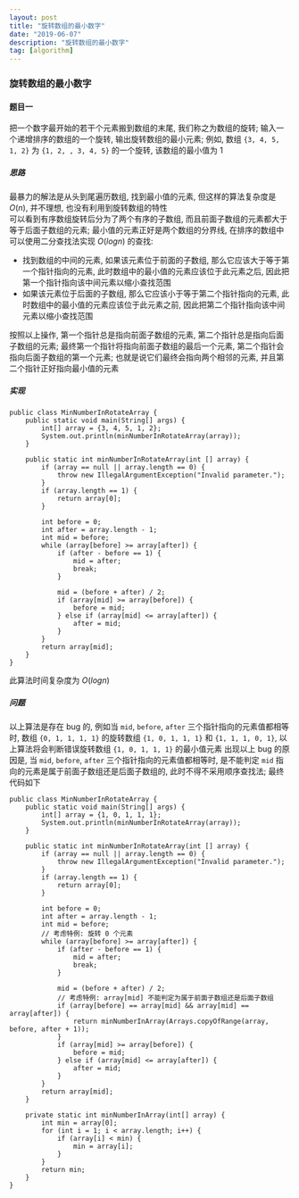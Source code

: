 ```yaml
---
layout: post
title: "旋转数组的最小数字"
date: "2019-06-07"
description: "旋转数组的最小数字"
tag: [algorithm]
---
```


### 旋转数组的最小数字

#### 题目一
把一个数字最开始的若干个元素搬到数组的末尾, 我们称之为数组的旋转; 输入一个递增排序的数组的一个旋转, 输出旋转数组的最小元素; 例如, 数组 `{3, 4, 5, 1, 2}` 为 `{1, 2, , 3, 4, 5}` 的一个旋转, 该数组的最小值为 1

##### 思路
最暴力的解法是从头到尾遍历数组, 找到最小值的元素, 但这样的算法复杂度是 $O(n)$, 并不理想, 也没有利用到旋转数组的特性  
可以看到有序数组旋转后分为了两个有序的子数组, 而且前面子数组的元素都大于等于后面子数组的元素; 最小值的元素正好是两个数组的分界线, 在排序的数组中可以使用二分查找法实现 $O(logn)$ 的查找:
- 找到数组的中间的元素, 如果该元素位于前面的子数组, 那么它应该大于等于第一个指针指向的元素, 此时数组中的最小值的元素应该位于此元素之后, 因此把第一个指针指向该中间元素以缩小查找范围
- 如果该元素位于后面的子数组, 那么它应该小于等于第二个指针指向的元素, 此时数组中的最小值的元素应该位于此元素之前, 因此把第二个指针指向该中间元素以缩小查找范围

按照以上操作, 第一个指针总是指向前面子数组的元素, 第二个指针总是指向后面子数组的元素; 最终第一个指针将指向前面子数组的最后一个元素, 第二个指针会指向后面子数组的第一个元素; 也就是说它们最终会指向两个相邻的元素, 并且第二个指针正好指向最小值的元素

##### 实现
```
public class MinNumberInRotateArray {
    public static void main(String[] args) {
        int[] array = {3, 4, 5, 1, 2};
        System.out.println(minNumberInRotateArray(array));
    }

    public static int minNumberInRotateArray(int [] array) {
        if (array == null || array.length == 0) {
            throw new IllegalArgumentException("Invalid parameter.");
        }
        if (array.length == 1) {
            return array[0];
        }

        int before = 0;
        int after = array.length - 1;
        int mid = before;
        while (array[before] >= array[after]) {
            if (after - before == 1) {
                mid = after;
                break;
            }

            mid = (before + after) / 2;
            if (array[mid] >= array[before]) {
                before = mid;
            } else if (array[mid] <= array[after]) {
                after = mid;
            }
        }
        return array[mid];
    }
}
```
此算法时间复杂度为 $O(logn)$

##### 问题
以上算法是存在 bug 的, 例如当 `mid`, `before`, `after` 三个指针指向的元素值都相等时, 数组 `{0, 1, 1, 1, 1}` 的旋转数组 `{1, 0, 1, 1, 1}` 和 `{1, 1, 1, 0, 1}`, 以上算法将会判断错误旋转数组 `{1, 0, 1, 1, 1}` 的最小值元素
出现以上 bug 的原因是, 当 `mid`, `before`, `after` 三个指针指向的元素值都相等时, 是不能判定 `mid` 指向的元素是属于前面子数组还是后面子数组的, 此时不得不采用顺序查找法; 最终代码如下
```
public class MinNumberInRotateArray {
    public static void main(String[] args) {
        int[] array = {1, 0, 1, 1, 1};
        System.out.println(minNumberInRotateArray(array));
    }

    public static int minNumberInRotateArray(int [] array) {
        if (array == null || array.length == 0) {
            throw new IllegalArgumentException("Invalid parameter.");
        }
        if (array.length == 1) {
            return array[0];
        }

        int before = 0;
        int after = array.length - 1;
        int mid = before;
        // 考虑特例: 旋转 0 个元素
        while (array[before] >= array[after]) {
            if (after - before == 1) {
                mid = after;
                break;
            }

            mid = (before + after) / 2;
            // 考虑特例: array[mid] 不能判定为属于前面子数组还是后面子数组
            if (array[before] == array[mid] && array[mid] == array[after]) {
                return minNumberInArray(Arrays.copyOfRange(array, before, after + 1));
            }
            if (array[mid] >= array[before]) {
                before = mid;
            } else if (array[mid] <= array[after]) {
                after = mid;
            }
        }
        return array[mid];
    }

    private static int minNumberInArray(int[] array) {
        int min = array[0];
        for (int i = 1; i < array.length; i++) {
            if (array[i] < min) {
                min = array[i];
            }
        }
        return min;
    }
}
```
